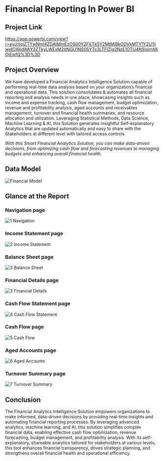 # Financial Reporting In Power BI
## Project Link
https://app.powerbi.com/view?r=eyJrIjoiZTYwNmI4ZDAtMmEzOS00Y2FjLTk5Y2MtMjBkODVkMTY1Y2U1IiwidCI6IjdjMjY3ZTkyLWExM2ItNGU1NS05YTc3LTFlZjg2NzE1OTU4NSIsImMiOjEwfQ%3D%3D
## Project Overview

We have developed a Financial Analytics Intelligence Solution capable of performing real-time data analysis based on your organization’s financial and operational data. This solution consolidates & automates all financial reporting and analysis needs in one place, showcasing insights such as income and expense tracking, cash flow management, budget optimization, revenue and profitability analysis, aged accounts and receivables management, turnover and financial health summaries, and resource allocation and utilization. Leveraging Statistical Methods, Data Science, Machine Learning & AI, this Solution generates insightful Self-explanatory Analytics that are updated automatically and easy to share with the Stakeholders at different level with tailored access controls.

_With this Smart Financial Analytics Solution, you can make data-driven decisions, from optimizing cash flow and forecasting revenues to managing budgets and enhancing overall financial health._

## Data Model
![Financial Model](https://github.com/user-attachments/assets/7ae3d626-f61c-45a4-8772-e161516ba10f)


## Glance at the Report
### Navigation page
![1 Navigation](https://github.com/user-attachments/assets/6a6413ee-639a-4e9c-8272-f9e663129b66)

### Income Statement page
![2 Income Statement](https://github.com/user-attachments/assets/1fb51ce4-da6e-4ae4-975a-8a4c18b5917b)

### Balance Sheet page
![3 Balance Sheet](https://github.com/user-attachments/assets/86d42a8e-9152-433b-889f-c9d038f8d6ef)

### Financial Details page
![3 Financial Details](https://github.com/user-attachments/assets/20a2f47e-9511-4c27-8443-2cc2e352cb34)

### Cash Flow Statement page
![4 Cash Flow Statement](https://github.com/user-attachments/assets/dd8a3b30-56b1-4bcc-8265-a6b4548c6c1f)

### Cash Flow page
![5 Cash Flow](https://github.com/user-attachments/assets/6b95768c-e198-405d-959d-02ba029df835)

### Aged Accounts page
![6 Aged Accounts](https://github.com/user-attachments/assets/7b3734ea-6fc9-4a1a-a7e4-dfb08a1864a5)

### Turnover Summary page
![7 Turnover Summary](https://github.com/user-attachments/assets/170b999e-ba3c-496f-8dfb-5c1aaea7c002)

## Conclusion
The Financial Analytics Intelligence Solution empowers organizations to make informed, data-driven decisions by providing real-time insights and automating financial reporting processes. By leveraging advanced analytics, machine learning, and AI, this solution simplifies complex financial data, enabling effective cash flow optimization, revenue forecasting, budget management, and profitability analysis. With its self-explanatory, shareable analytics tailored for stakeholders at various levels, this tool enhances financial transparency, drives strategic planning, and strengthens overall financial health and operational efficiency.
